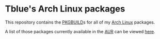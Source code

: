 # Tblue's Arch Linux packages

This repository contains the
[PKGBUILD](https://wiki.archlinux.org/index.php/PKGBUILD)s for all of my
[Arch Linux](http://archlinux.org) packages.

A list of those packages currently available in the
[AUR](https://wiki.archlinux.org/index.php/AUR) can be viewed
[here](https://aur.archlinux.org/packages/?SeB=m&K=Tblue).
